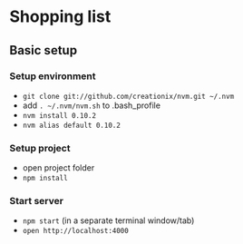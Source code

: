 # Shopping list

## Basic setup

### Setup environment
* `git clone git://github.com/creationix/nvm.git ~/.nvm`
* add `. ~/.nvm/nvm.sh` to .bash_profile
* `nvm install 0.10.2`
* `nvm alias default 0.10.2`

### Setup project
* open project folder
* `npm install`

### Start server
* `npm start` (in a separate terminal window/tab)
* `open http://localhost:4000`
